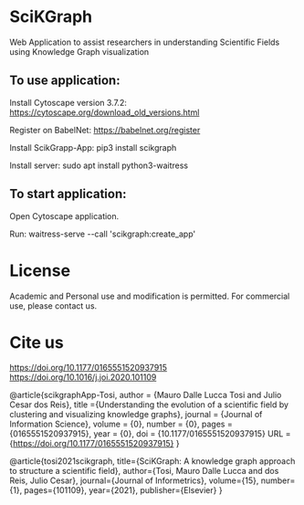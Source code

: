 # SciKGraph
Web Application to assist researchers in understanding Scientific Fields using Knowledge Graph visualization

## To use application:

Install Cytoscape version 3.7.2: https://cytoscape.org/download_old_versions.html

Register on BabelNet: https://babelnet.org/register

Install ScikGrapp-App: pip3 install scikgraph

Install server: sudo apt install python3-waitress

## To start application:

Open Cytoscape application.

Run: waitress-serve --call 'scikgraph:create_app'



# License
Academic and Personal use and modification is permitted. For commercial use, please contact us. 


# Cite us
https://doi.org/10.1177/0165551520937915
https://doi.org/10.1016/j.joi.2020.101109

@article{scikgraphApp-Tosi,
author = {Mauro Dalle Lucca Tosi and Julio Cesar dos Reis},
title ={Understanding the evolution of a scientific field by clustering and visualizing knowledge graphs},
journal = {Journal of Information Science},
volume = {0},
number = {0},
pages = {0165551520937915},
year = {0},
doi = {10.1177/0165551520937915}
URL = {https://doi.org/10.1177/0165551520937915}
}

@article{tosi2021scikgraph,
  title={SciKGraph: A knowledge graph approach to structure a scientific field},
  author={Tosi, Mauro Dalle Lucca and dos Reis, Julio Cesar},
  journal={Journal of Informetrics},
  volume={15},
  number={1},
  pages={101109},
  year={2021},
  publisher={Elsevier}
}


